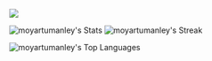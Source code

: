 ![](https://komarev.com/ghpvc/?username=moyartumanley&style=flat-square&color=004643)

![moyartumanley's Stats](https://github-readme-stats.vercel.app/api?username=moyartumanley&theme=catppuccin_latte&show_icons=true&hide_border=false&count_private=true)
![moyartumanley's Streak](https://github-readme-streak-stats.herokuapp.com/?user=moyartumanley&theme=catppuccin_latte&hide_border=false)

![moyartumanley's Top Languages](https://github-readme-stats.vercel.app/api/top-langs/?username=moyartumanley&theme=catppuccin_latte&show_icons=true&hide_border=false&layout=compact&hide_progress=true&langs_count=10)

